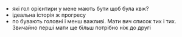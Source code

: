 * які гол орієнтири у мене мають бути щоб була квж?
* ідеальна історія ж прогресу
* по бувають головні і менш важливі. Мати вич список тих і тих. Звичайно перші мати ще більш потрібно ніж до другі